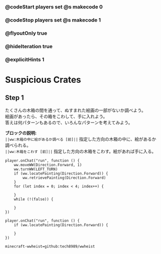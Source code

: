 ### @codeStart players set @s makecode 0
### @codeStop players set @s makecode 1

### @flyoutOnly true
### @hideIteration true 
### @explicitHints 1

# Suspicious Crates

## Step 1
たくさんの木箱の間を通って、ぬすまれた絵画の一部がないか調べよう。  
絵画があったら、その箱をこわして、手に入れよう。    
答えは何パターンもあるので、いろんなパターンを考えてみよう。    

**ブロックの説明:**  
``||ww:木箱の中に絵があるか調べる [前]||`` 指定した方向の木箱の中に、絵があるか調べられる。  
``||ww:木箱をこわす [前]||`` 指定した方向の木箱をこわす。絵があれば手に入る。

```ghost
player.onChat("run", function () {
    ww.moveWW(Direction.Forward, 1)
    ww.turnWW(LEFT_TURN)
    if (ww.locatePainting(Direction.Forward)) {
        ww.retrievePainting(Direction.Forward)
    }
    for (let index = 0; index < 4; index++) {
        
    }
    while (!(false)) {
        
    }	
})
```
```template
player.onChat("run", function () {
    if (ww.locatePainting(Direction.Forward)) {

    }
})
```
```package
minecraft-wwheist=github:tech8989/wwheist
```